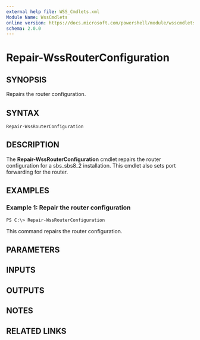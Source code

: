 ```yaml
---
external help file: WSS_Cmdlets.xml
Module Name: WssCmdlets
online version: https://docs.microsoft.com/powershell/module/wsscmdlets/repair-wssrouterconfiguration?view=windowsserver2012-ps&wt.mc_id=ps-gethelp
schema: 2.0.0
---
```


# Repair-WssRouterConfiguration

## SYNOPSIS
Repairs the router configuration.

## SYNTAX

```
Repair-WssRouterConfiguration
```

## DESCRIPTION
The **Repair-WssRouterConfiguration** cmdlet repairs the router configuration for a sbs_sbs8_2 installation.
This cmdlet also sets port forwarding for the router.

## EXAMPLES

### Example 1: Repair the router configuration
```
PS C:\> Repair-WssRouterConfiguration
```

This command repairs the router configuration.

## PARAMETERS

## INPUTS

## OUTPUTS

## NOTES

## RELATED LINKS




